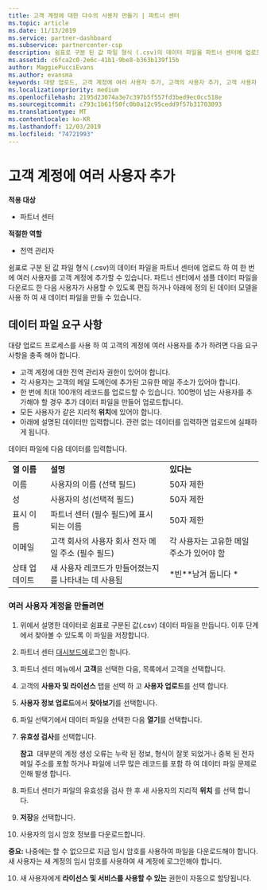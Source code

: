 ```yaml
---
title: 고객 계정에 대한 다수의 사용자 만들기 | 파트너 센터
ms.topic: article
ms.date: 11/13/2019
ms.service: partner-dashboard
ms.subservice: partnercenter-csp
description: 쉼표로 구분 된 값 파일 형식 (.csv)의 데이터 파일을 파트너 센터에 업로드 하 여 한 번에 여러 사용자를 고객 계정에 추가 하는 방법에 대해 알아봅니다.
ms.assetid: c6fca2c0-2e6c-41b1-9be8-b363b139f15b
author: MaggiePucciEvans
ms.author: evansma
keywords: 대량 업로드, 고객 계정에 여러 사용자 추가, 고객의 사용자 추가, 고객 사용자 대량 업로드, 고객 계정, 고객 사용자, 사용자
ms.localizationpriority: medium
ms.openlocfilehash: 2195d23074a3e7c397b5f557fd3bed9ec0cc518e
ms.sourcegitcommit: c793c1b61f50fc0b0a12c95cedd9f57b31703093
ms.translationtype: MT
ms.contentlocale: ko-KR
ms.lasthandoff: 12/03/2019
ms.locfileid: "74721993"
---
```

# <a name="add-multiple-users-to-a-customer-account"></a>고객 계정에 여러 사용자 추가

**적용 대상**

- 파트너 센터

**적절한 역할**

- 전역 관리자

쉼표로 구분 된 값 파일 형식 (.csv)의 데이터 파일을 파트너 센터에 업로드 하 여 한 번에 여러 사용자를 고객 계정에 추가할 수 있습니다. 파트너 센터에서 샘플 데이터 파일을 다운로드 한 다음 사용자가 사용할 수 있도록 편집 하거나 아래에 정의 된 데이터 모델을 사용 하 여 새 데이터 파일을 만들 수 있습니다.

## <a href="" id="creatingtheimportcsvfile"></a>데이터 파일 요구 사항

대량 업로드 프로세스를 사용 하 여 고객의 계정에 여러 사용자를 추가 하려면 다음 요구 사항을 충족 해야 합니다.

- 고객 계정에 대한 전역 관리자 권한이 있어야 합니다.
- 각 사용자는 고객의 메일 도메인에 추가된 고유한 메일 주소가 있어야 합니다.
- 한 번에 최대 100개의 레코드를 업로드할 수 있습니다. 100명이 넘는 사용자를 추가해야 할 경우 추가 데이터 파일을 만들어 업로드합니다.
- 모든 사용자가 같은 지리적 **위치**에 있어야 합니다.
- 아래에 설명된 데이터만 입력합니다. 관련 없는 데이터를 입력하면 업로드에 실패하게 됩니다.

데이터 파일에 다음 데이터를 입력합니다.

|                 |                                                                              |                                            |
|-----------------|------------------------------------------------------------------------------|--------------------------------------------|
| **열 이름** | **설명**                                                              | **있다는**                             |
| 이름      | 사용자의 이름 (선택 필드)                                           | 50자 제한                         |
| 성       | 사용자의 성(선택적 필드)                                            | 50자 제한                         |
| 표시 이름    | 파트너 센터 (필수 필드)에 표시 되는 이름                            | 50자 제한                         |
| 이메일           | 고객 회사의 사용자 회사 전자 메일 주소 (필수 필드)           | 각 사용자는 고유한 메일 주소가 있어야 함 |
| 상태 업데이트   | 새 사용자 레코드가 만들어졌는지를 나타내는 데 사용됨 | \*빈\*\*남겨 둡니다 \*                        |

### <a href="" id="createmultipleuseraccounts"></a>여러 사용자 계정을 만들려면

<a href="" id="creatingtheaccounts"></a>

1. 위에서 설명한 데이터로 쉼표로 구분된 값(.csv) 데이터 파일을 만듭니다. 이후 단계에서 찾아볼 수 있도록 이 파일을 저장합니다.

2. 파트너 센터 [대시보드에](https://partner.microsoft.com/dashboard)로그인 합니다.

3. 파트너 센터 메뉴에서 **고객**을 선택한 다음, 목록에서 고객을 선택합니다.

4. 고객의 **사용자 및 라이선스** 탭을 선택 하 고 **사용자 업로드**를 선택 합니다.

5. **사용자 정보 업로드**에서 **찾아보기**를 선택합니다.

6. 파일 선택기에서 데이터 파일을 선택한 다음 **열기**를 선택합니다.

7. **유효성 검사**를 선택합니다.

    **참고**  대부분의 계정 생성 오류는 누락 된 정보, 형식이 잘못 되었거나 중복 된 전자 메일 주소를 포함 하거나 파일에 너무 많은 레코드를 포함 하 여 데이터 파일 문제로 인해 발생 합니다.

8. 파트너 센터가 파일의 유효성을 검사 한 후 새 사용자의 지리적 **위치** 를 선택 합니다.
9. **저장**을 선택합니다.
10. 사용자의 임시 암호 정보를 다운로드합니다.

**중요:** 나중에는 할 수 없으므로 지금 임시 암호를 사용하여 파일을 다운로드해야 합니다. 새 사용자는 새 계정의 임시 암호를 사용하여 새 계정에 로그인해야 합니다.

10. 새 사용자에게 **라이선스 및 서비스를 사용할 수 있는** 권한이 자동으로 할당됩니다. 

 

 



